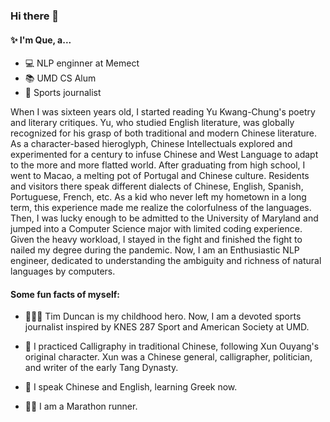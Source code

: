 ### Hi there 👋
#### ✨ I'm Que, a...

- 💻 NLP enginner at Memect 
- 📚 UMD CS Alum 
- 📰 Sports journalist

When I was sixteen years old, I started reading Yu Kwang-Chung's poetry and literary critiques. Yu, who studied English literature, was globally recognized for his grasp of both traditional and modern Chinese literature. As a character-based hieroglyph, Chinese Intellectuals explored and experimented for a century to infuse Chinese and West Language to adapt to the more and more flatted world. After graduating from high school, I went to Macao, a melting pot of Portugal and Chinese culture. Residents and visitors there speak different dialects of Chinese, English, Spanish, Portuguese, French, etc. As a kid who never left my hometown in a long term, this experience made me realize the colorfulness of the languages. Then, I was lucky enough to be admitted to the University of Maryland and jumped into a Computer Science major with limited coding experience. Given the heavy workload, I stayed in the fight and finished the fight to nailed my degree during the pandemic. Now, I am an Enthusiastic NLP engineer, dedicated to understanding the ambiguity and richness of natural languages by computers.

#### Some fun facts of myself: 

- ⛹🏻‍♀️ Tim Duncan is my childhood hero. Now, I am a devoted sports journalist inspired by KNES 287 Sport and American Society at UMD. 

- 🎨 I practiced Calligraphy in traditional Chinese, following Xun Ouyang's original character. Xun was a Chinese general, calligrapher, politician, and writer of the early Tang Dynasty.

- 💬 I speak Chinese and English, learning Greek now.

- 🏃‍♀️ I am a Marathon runner. 



<!--
**floq7/floq7** is a ✨ _special_ ✨ repository because its `README.md` (this file) appears on your GitHub profile.

Here are some ideas to get you started:

- 🔭 I’m currently working on ...
- 🌱 I’m currently learning Greek language
- 👯 I’m looking to collaborate on ...
- 🤔 I’m looking for help with ...
- 💬 Ask me about ...
- 📫 How to reach me: ...
- 😄 Pronouns: ...
- ⚡ Fun fact: ...
-->
